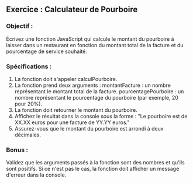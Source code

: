 ## Exercice : Calculateur de Pourboire

### Objectif :
Écrivez une fonction JavaScript qui calcule le montant du pourboire à laisser dans un restaurant en fonction du montant total de la facture et du pourcentage de service souhaité.

### Spécifications :

1. La fonction doit s'appeler calculPourboire.
2. La fonction prend deux arguments :
montantFacture : un nombre représentant le montant total de la facture.
pourcentagePourboire : un nombre représentant le pourcentage du pourboire (par exemple, 20 pour 20%).
3. La fonction doit retourner le montant du pourboire.
4. Affichez le résultat dans la console sous la forme : "Le pourboire est de XX.XX euros pour une facture de YY.YY euros."
5. Assurez-vous que le montant du pourboire est arrondi à deux décimales.

### Bonus :

Validez que les arguments passés à la fonction sont des nombres et qu'ils sont positifs. Si ce n'est pas le cas, la fonction doit afficher un message d'erreur dans la console.

